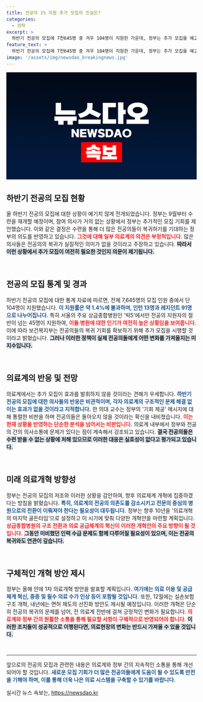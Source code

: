 ```yaml
---
title: 전공의 1% 지원 추가 모집의 진실은?
categories:
  - 의학
excerpt: >
  하반기 전공의 모집에 7천645명 중 겨우 104명이 지원한 가운데, 정부는 추가 모집을 예고했습니다. 그러나 의료계는 전공의들이 돌아올 가능성이 없다고 강하게 반발하며, 기회라는 정부의 주장에 의구심을 표하고 있습니다.
feature_text: >
  하반기 전공의 모집에 7천645명 중 겨우 104명이 지원한 가운데, 정부는 추가 모집을 예고했습니다. 그러나 의료계는 전공의들이 돌아올 가능성이 없다고 강하게 반발하며, 기회라는 정부의 주장에 의구심을 표하고 있습니다.
image: '/assets/img/newsdao_breakingnews.jpg'
---
```


<p><img src="/assets/img/newsdao_breakingnews.jpg" alt="implanttips 속보" /></p>

<h2 data-ke-size="size26">하반기 전공의 모집 현황</h2>

<p data-ke-size="size16">올 하반기 전공의 모집에 대한 상황이 예기치 않게 전개되었습니다. 정부는 9월부터 수련을 재개할 예정이며, 참여 의사가 거의 없는 상황에서 정부는 추가적인 모집 기회를 제안했습니다. 이와 같은 결정은 수련을 통해 더 많은 전공의들이 복귀하기를 기대하는 정부의 의도를 반영하고 있습니다. <b><span style="color: #ee2323;">그것에 대해 일부 의료계의 의견은 부정적입니다.</span></b> 많은 의사들은 전공의의 복귀가 실질적인 의미가 없을 것이라고 주장하고 있습니다. <b><span style="background-color: #21538527;">따라서 이런 상황에서 추가 모집이 여전히 필요한 것인지 의문이 제기됩니다.</span></b></p>

<p data-ke-size="size16">&nbsp;</p>

<h2 data-ke-size="size26">전공의 모집 통계 및 경과</h2>

<p data-ke-size="size16">하반기 전공의 모집에 대한 통계 자료에 따르면, 전체 7,645명의 모집 인원 중에서 단 104명이 지원했습니다. <b><span style="color: #1a5490;">이 지원률은 약 1.4%에 불과하며, 인턴 13명과 레지던트 91명으로 나누어집니다.</span></b> 특히 서울의 주요 상급종합병원인 '빅5'에서만 전공의 지원자의 절반이 넘는 45명이 지원하여, <b><span style="color: #ee2323;">이들 병원에 대한 인기가 여전히 높은 상황임을 보여줍니다.</span></b> 이에 따라 보건복지부는 전공의들의 복귀 기회를 확보하기 위해 추가 모집을 시행할 것이라고 밝혔습니다. <b><span style="background-color: #21538527;">그러나 이러한 정책이 실제 전공의들에게 어떤 변화를 가져올지는 미지수입니다.</span></b></p>

<p data-ke-size="size16">&nbsp;</p>

<h2 data-ke-size="size26">의료계의 반응 및 전망</h2>

<p data-ke-size="size16">의료계에서는 추가 모집이 효과를 발휘하지 않을 것이라는 견해가 우세합니다. <b><span style="color: #1a5490;">하반기 전공의 모집에 대한 의사들의 반응은 비관적이며, 각자 의료계의 구조적인 문제 해결 없이는 효과가 없을 것이라고 지적합니다.</span></b> 한 의대 교수는 정부의 '기회 제공' 메시지에 대해 통렬한 비판을 하며 전공의들은 돌아오지 않을 것이라는 확신을 내비쳤습니다. <b><span style="color: #ee2323;">이는 현재 상황을 반영하는 단순한 분석을 넘어서는 비판입니다.</span></b> 의료계 내부에서 정부와 전공의 간의 의사소통에 문제가 있다는 점이 계속해서 강조되고 있습니다. <b><span style="background-color: #21538527;">결국 전공의들은 수련 받을 수 없는 상황에 처해 있으므로 이러한 대응은 실효성이 없다고 평가되고 있습니다.</span></b></p>

<p data-ke-size="size16">&nbsp;</p>

<h2 data-ke-size="size26">미래 의료개혁 방향성</h2>

<p data-ke-size="size16">정부는 전공의 모집의 저조와 이러한 상황을 감안하여, 향후 의료체계 개혁에 집중하겠다는 방침을 밝혔습니다. <b><span style="color: #1a5490;">특히, 의료계의 전공의 의존도를 감소시키고 전문의 중심의 병원으로의 전환이 이뤄져야 한다는 필요성이 대두됩니다.</span></b> 정부는 향후 10년을 '의료개혁의 마지막 골든타임'으로 설정하고 이 시기에 맞춰 다양한 개혁안을 마련할 계획입니다. <b><span style="color: #ee2323;">상급종합병원의 구조 전환과 의료 공급체계의 혁신이 이러한 개혁안의 주요 방향이 될 것입니다.</span></b> <b><span style="background-color: #21538527;">그동안 미비했던 인력 수급 문제도 함께 다루어질 필요성이 있으며, 이는 전공의 복귀와도 연관이 깊습니다.</span></b></p>

<p data-ke-size="size16">&nbsp;</p>

<h2 data-ke-size="size26">구체적인 개혁 방안 제시</h2>

<p data-ke-size="size16">정부는 올해 안에 1차 의료개혁 방안을 발표할 계획입니다. <b><span style="color: #1a5490;">여기에는 의료 이용 및 공급체계 혁신, 중증 및 필수 의료 수가 인상 등이 포함될 것입니다.</span></b> 또한, 12월에는 실손보험 구조 개혁, 내년에는 면허 제도의 선진화 방안도 제시될 예정입니다. 이러한 개혁은 단순히 전공의 복귀의 문제를 넘어, 전 의료계 전반에 걸쳐 긍정적인 변화가 필요합니다. <b><span style="color: #ee2323;">의료계와 정부 간의 원활한 소통을 통해 필요할 사항이 구체적으로 반영되어야 합니다.</span></b> <b><span style="background-color: #21538527;">이러한 조치들이 성공적으로 이행된다면, 의료현장의 변화는 반드시 가져올 수 있을 것입니다.</span></b></p>

<p data-ke-size="size16">&nbsp;</p>

<hr>

<p data-ke-size="size16">앞으로의 전공의 모집과 관련한 내용은 의료계와 정부 간의 지속적인 소통을 통해 개선되어야 할 것입니다. <b><span style="color: #1a5490;">새로운 모집 기회가 더 많은 전공의들에게 도움이 될 수 있도록 만전을 기해야 하며, 이를 통해 더욱 나은 의료 시스템을 구축할 수 있기를 바랍니다.</span></b></p>
실시간 뉴스 속보는, <a href="https://newsdao.kr" rel="dofollow">https://newsdao.kr</a>


